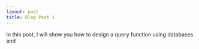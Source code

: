 ```yaml
---
layout: post
title: Blog Post 1
---
```


In this post, I will show you how to design a query function using databases and
